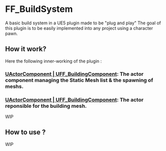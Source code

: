 # FF_BuildSystem
A basic build system in a UE5 plugin made to be "plug and play"
The goal of this plugin is to be easily implemented into any project using a character pawn.

## How it work?
Here the following inner-working of the plugin :

### [UActorComponent | UFF_BuildingComponent](FF_Building/Source/FF_Building/Private/FF_BuildingComponent.cpp): The actor component managing the Static Mesh list & the spawning of meshs.
### [UActorComponent | UFF_BuildingComponent](FF_Building/Source/FF_Building/Private/FF_BuildingActor.cpp): The actor reponsible for the building mesh.

WIP

## How to use ? 

WIP

